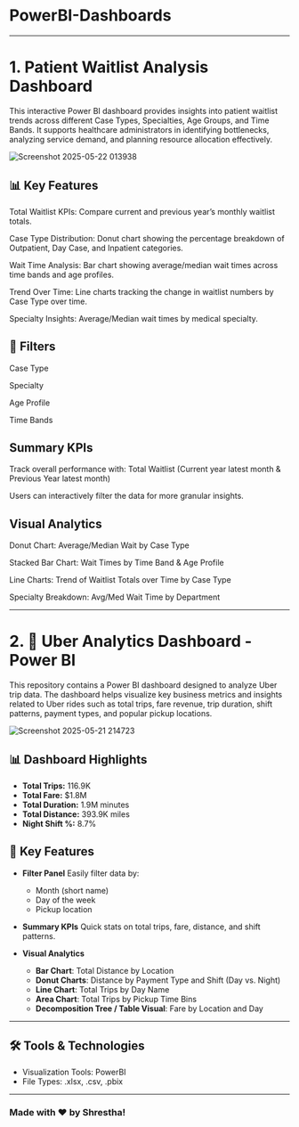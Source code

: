 # PowerBI-Dashboards

---

# 1. Patient Waitlist Analysis Dashboard

This interactive Power BI dashboard provides insights into patient waitlist trends across different Case Types, Specialties, Age Groups, and Time Bands. It supports healthcare administrators in identifying bottlenecks, analyzing service demand, and planning resource allocation effectively.

![Screenshot 2025-05-22 013938](https://github.com/user-attachments/assets/49142192-a729-4d92-ac87-a0ba2bd5f705)

## 📊 Key Features

Total Waitlist KPIs: Compare current and previous year’s monthly waitlist totals.

Case Type Distribution: Donut chart showing the percentage breakdown of Outpatient, Day Case, and Inpatient categories.

Wait Time Analysis: Bar chart showing average/median wait times across time bands and age profiles.

Trend Over Time: Line charts tracking the change in waitlist numbers by Case Type over time.

Specialty Insights: Average/Median wait times by medical specialty.

## 🧩 Filters
Case Type

Specialty

Age Profile

Time Bands

## Summary KPIs

Track overall performance with: Total Waitlist (Current year latest month & Previous Year latest month)

Users can interactively filter the data for more granular insights.

## Visual Analytics

Donut Chart: Average/Median Wait by Case Type

Stacked Bar Chart: Wait Times by Time Band & Age Profile

Line Charts: Trend of Waitlist Totals over Time by Case Type

Specialty Breakdown: Avg/Med Wait Time by Department

---

# 2. 🚖 Uber Analytics Dashboard - Power BI

This repository contains a Power BI dashboard designed to analyze Uber trip data. The dashboard helps visualize key business metrics and insights related to Uber rides such as total trips, fare revenue, trip duration, shift patterns, payment types, and popular pickup locations.

![Screenshot 2025-05-21 214723](https://github.com/user-attachments/assets/31cff7ce-1191-473c-bc6f-9d0bce4e0483)

## 📊 Dashboard Highlights

* **Total Trips:** 116.9K
* **Total Fare:** \$1.8M
* **Total Duration:** 1.9M minutes
* **Total Distance:** 393.9K miles
* **Night Shift %:** 8.7%

## 🧩 Key Features

* **Filter Panel**
  Easily filter data by:

  * Month (short name)
  * Day of the week
  * Pickup location

* **Summary KPIs**
  Quick stats on total trips, fare, distance, and shift patterns.

* **Visual Analytics**

  * **Bar Chart**: Total Distance by Location
  * **Donut Charts**: Distance by Payment Type and Shift (Day vs. Night)
  * **Line Chart**: Total Trips by Day Name
  * **Area Chart**: Total Trips by Pickup Time Bins
  * **Decomposition Tree / Table Visual**: Fare by Location and Day

---

## 🛠 Tools & Technologies
* Visualization Tools: PowerBI
* File Types: .xlsx, .csv, .pbix

---

### Made with ❤️ by Shrestha!
